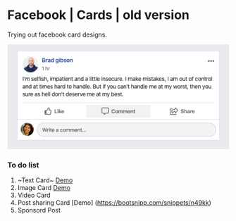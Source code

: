 # Facebook | Cards | old version

Trying out facebook card designs.

![Image description](assets/images/outcome.png)

### To do list
1. ~Text Card~ [Demo](https://bootsnipp.com/snippets/blMWA)
2. Image Card [Demo](https://bootsnipp.com/snippets/8qZp3)
3. Video Card
4. Post sharing Card [Demo] (https://bootsnipp.com/snippets/n49kk)
5. Sponsord Post

